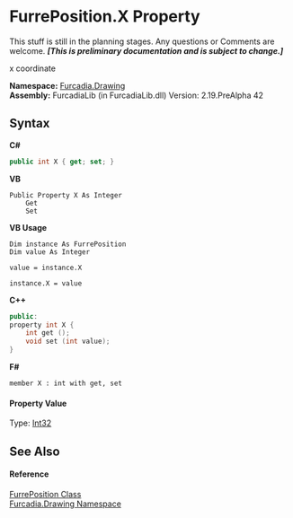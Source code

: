 # FurrePosition.X Property 
This stuff is still in the planning stages. Any questions or Comments are welcome. _**\[This is preliminary documentation and is subject to change.\]**_

x coordinate

**Namespace:**&nbsp;<a href="N_Furcadia_Drawing">Furcadia.Drawing</a><br />**Assembly:**&nbsp;FurcadiaLib (in FurcadiaLib.dll) Version: 2.19.PreAlpha 42

## Syntax

**C#**<br />
``` C#
public int X { get; set; }
```

**VB**<br />
``` VB
Public Property X As Integer
	Get
	Set
```

**VB Usage**<br />
``` VB Usage
Dim instance As FurrePosition
Dim value As Integer

value = instance.X

instance.X = value
```

**C++**<br />
``` C++
public:
property int X {
	int get ();
	void set (int value);
}
```

**F#**<br />
``` F#
member X : int with get, set

```


#### Property Value
Type: <a href="http://msdn2.microsoft.com/en-us/library/td2s409d" target="_blank">Int32</a>

## See Also


#### Reference
<a href="T_Furcadia_Drawing_FurrePosition">FurrePosition Class</a><br /><a href="N_Furcadia_Drawing">Furcadia.Drawing Namespace</a><br />